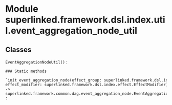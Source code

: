 Module superlinked.framework.dsl.index.util.event_aggregation_node_util
=======================================================================

Classes
-------

`EventAggregationNodeUtil()`
:   

    ### Static methods

    `init_event_aggregation_node(effect_group: superlinked.framework.dsl.index.util.event_aggregation_effect_group.EventAggregationEffectGroup, effect_modifier: superlinked.framework.dsl.index.effect.EffectModifier) ‑> superlinked.framework.common.dag.event_aggregation_node.EventAggregationNode`
    :